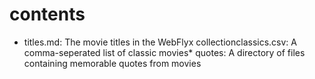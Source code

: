 # contents
* titles.md: The movie titles in the WebFlyx collectionclassics.csv: A comma-seperated list of classic movies* quotes: A directory of files containing memorable quotes from movies
